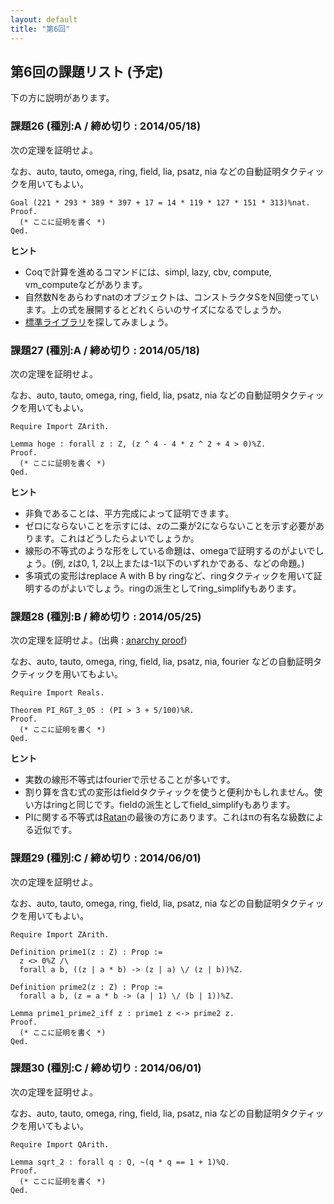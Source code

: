 ```yaml
---
layout: default
title: "第6回"
---
```


## 第6回の課題リスト (予定)

下の方に説明があります。

### 課題26 (種別:A / 締め切り : 2014/05/18)

次の定理を証明せよ。

なお、auto, tauto, omega, ring, field, lia, psatz, nia などの自動証明タクティックを用いてもよい。

```coq
Goal (221 * 293 * 389 * 397 + 17 = 14 * 119 * 127 * 151 * 313)%nat.
Proof.
  (* ここに証明を書く *)
Qed.
```

**ヒント**

- Coqで計算を進めるコマンドには、simpl, lazy, cbv, compute, vm\_computeなどがあります。
- 自然数Nをあらわすnatのオブジェクトは、コンストラクタSをN回使っています。上の式を展開するとどれくらいのサイズになるでしょうか。
- [標準ライブラリ](http://coq.inria.fr/stdlib/)を探してみましょう。

### 課題27 (種別:A / 締め切り : 2014/05/18)

次の定理を証明せよ。

なお、auto, tauto, omega, ring, field, lia, psatz, nia などの自動証明タクティックを用いてもよい。

```coq
Require Import ZArith.

Lemma hoge : forall z : Z, (z ^ 4 - 4 * z ^ 2 + 4 > 0)%Z.
Proof.
  (* ここに証明を書く *)
Qed.
```

**ヒント**

- 非負であることは、平方完成によって証明できます。
- ゼロにならないことを示すには、zの二乗が2にならないことを示す必要があります。これはどうしたらよいでしょうか。
- 線形の不等式のような形をしている命題は、omegaで証明するのがよいでしょう。(例, zは0, 1, 2以上または-1以下のいずれかである、などの命題。)
- 多項式の変形はreplace A with B by ringなど、ringタクティックを用いて証明するのがよいでしょう。ringの派生としてring\_simplifyもあります。

### 課題28 (種別:B / 締め切り : 2014/05/25)

次の定理を証明せよ。(出典 : [anarchy proof](http://web.archive.org/web/20101125111131/http://as305.dyndns.org/aps/problem/view/29))

なお、auto, tauto, omega, ring, field, lia, psatz, nia, fourier などの自動証明タクティックを用いてもよい。

```
Require Import Reals.

Theorem PI_RGT_3_05 : (PI > 3 + 5/100)%R.
Proof.
  (* ここに証明を書く *)
Qed.
```

**ヒント**

- 実数の線形不等式はfourierで示せることが多いです。
- 割り算を含む式の変形はfieldタクティックを使うと便利かもしれません。使い方はringと同じです。fieldの派生としてfield\_simplifyもあります。
- PIに関する不等式は[Ratan](http://coq.inria.fr/stdlib/Coq.Reals.Ratan.html)の最後の方にあります。これはπの有名な級数による近似です。

### 課題29 (種別:C / 締め切り : 2014/06/01)

次の定理を証明せよ。

なお、auto, tauto, omega, ring, field, lia, psatz, nia などの自動証明タクティックを用いてもよい。

```
Require Import ZArith.

Definition prime1(z : Z) : Prop :=
  z <> 0%Z /\
  forall a b, ((z | a * b) -> (z | a) \/ (z | b))%Z.

Definition prime2(z : Z) : Prop :=
  forall a b, (z = a * b -> (a | 1) \/ (b | 1))%Z.

Lemma prime1_prime2_iff z : prime1 z <-> prime2 z.
Proof.
  (* ここに証明を書く *)
Qed.
```

### 課題30 (種別:C / 締め切り : 2014/06/01)

次の定理を証明せよ。

なお、auto, tauto, omega, ring, field, lia, psatz, nia などの自動証明タクティックを用いてもよい。

```
Require Import QArith.

Lemma sqrt_2 : forall q : Q, ~(q * q == 1 + 1)%Q.
Proof.
  (* ここに証明を書く *)
Qed.
```

